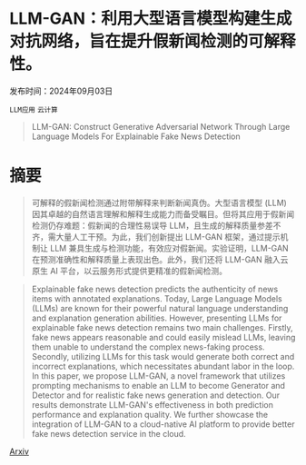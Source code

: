 # LLM-GAN：利用大型语言模型构建生成对抗网络，旨在提升假新闻检测的可解释性。

发布时间：2024年09月03日

`LLM应用` `云计算`

> LLM-GAN: Construct Generative Adversarial Network Through Large Language Models For Explainable Fake News Detection

# 摘要

> 可解释的假新闻检测通过附带解释来判断新闻真伪。大型语言模型 (LLM) 因其卓越的自然语言理解和解释生成能力而备受瞩目。但将其应用于假新闻检测仍存难题：假新闻的合理性易误导 LLM，且生成的解释质量参差不齐，需大量人工干预。为此，我们创新提出 LLM-GAN 框架，通过提示机制让 LLM 兼具生成与检测功能，有效应对假新闻。实验证明，LLM-GAN 在预测准确性和解释质量上表现出色。此外，我们还将 LLM-GAN 融入云原生 AI 平台，以云服务形式提供更精准的假新闻检测。

> Explainable fake news detection predicts the authenticity of news items with annotated explanations. Today, Large Language Models (LLMs) are known for their powerful natural language understanding and explanation generation abilities. However, presenting LLMs for explainable fake news detection remains two main challenges. Firstly, fake news appears reasonable and could easily mislead LLMs, leaving them unable to understand the complex news-faking process. Secondly, utilizing LLMs for this task would generate both correct and incorrect explanations, which necessitates abundant labor in the loop. In this paper, we propose LLM-GAN, a novel framework that utilizes prompting mechanisms to enable an LLM to become Generator and Detector and for realistic fake news generation and detection. Our results demonstrate LLM-GAN's effectiveness in both prediction performance and explanation quality. We further showcase the integration of LLM-GAN to a cloud-native AI platform to provide better fake news detection service in the cloud.

[Arxiv](https://arxiv.org/abs/2409.01787)